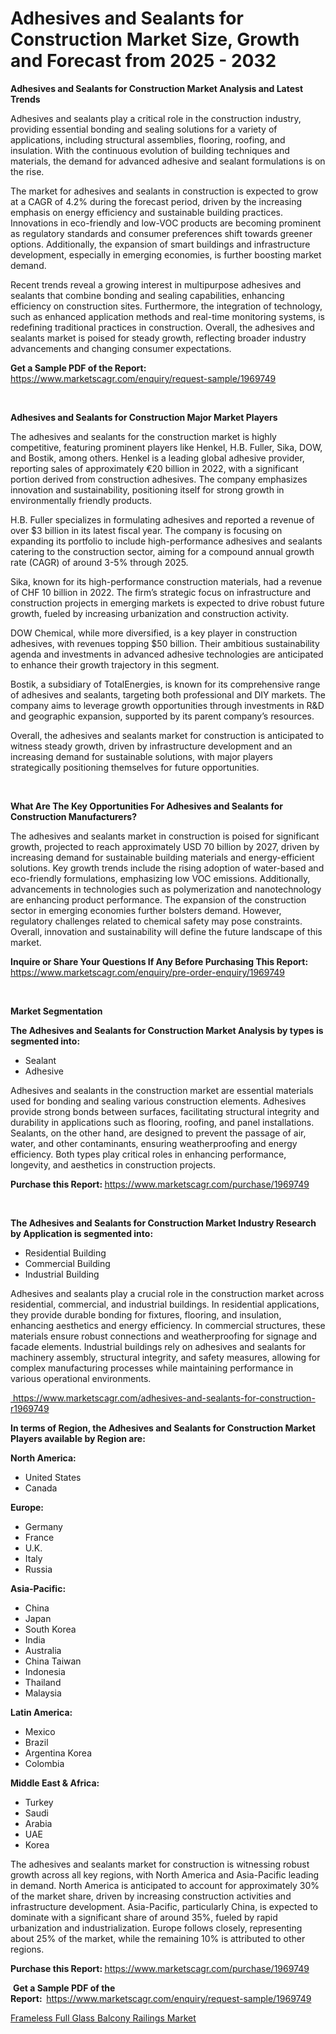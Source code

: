 <p><h1>Adhesives and Sealants for Construction Market Size, Growth and Forecast from 2025 - 2032</h1></p><p><strong>Adhesives and Sealants for Construction Market Analysis and Latest Trends</strong></p>
<p><p>Adhesives and sealants play a critical role in the construction industry, providing essential bonding and sealing solutions for a variety of applications, including structural assemblies, flooring, roofing, and insulation. With the continuous evolution of building techniques and materials, the demand for advanced adhesive and sealant formulations is on the rise. </p><p>The market for adhesives and sealants in construction is expected to grow at a CAGR of 4.2% during the forecast period, driven by the increasing emphasis on energy efficiency and sustainable building practices. Innovations in eco-friendly and low-VOC products are becoming prominent as regulatory standards and consumer preferences shift towards greener options. Additionally, the expansion of smart buildings and infrastructure development, especially in emerging economies, is further boosting market demand. </p><p>Recent trends reveal a growing interest in multipurpose adhesives and sealants that combine bonding and sealing capabilities, enhancing efficiency on construction sites. Furthermore, the integration of technology, such as enhanced application methods and real-time monitoring systems, is redefining traditional practices in construction. Overall, the adhesives and sealants market is poised for steady growth, reflecting broader industry advancements and changing consumer expectations.</p></p>
<p><strong>Get a Sample PDF of the Report:&nbsp;</strong> <a href="https://www.marketscagr.com/enquiry/request-sample/1969749?utm_campaign=2635&utm_medium=2&utm_source=Github&utm_content=ia&utm_term=03042025&utm_id=adhesives-and-sealants-for-construction">https://www.marketscagr.com/enquiry/request-sample/1969749</a></p>
<p>&nbsp;</p>
<p><strong>Adhesives and Sealants for Construction Major Market Players</strong></p>
<p><p>The adhesives and sealants for the construction market is highly competitive, featuring prominent players like Henkel, H.B. Fuller, Sika, DOW, and Bostik, among others. Henkel is a leading global adhesive provider, reporting sales of approximately €20 billion in 2022, with a significant portion derived from construction adhesives. The company emphasizes innovation and sustainability, positioning itself for strong growth in environmentally friendly products.</p><p>H.B. Fuller specializes in formulating adhesives and reported a revenue of over $3 billion in its latest fiscal year. The company is focusing on expanding its portfolio to include high-performance adhesives and sealants catering to the construction sector, aiming for a compound annual growth rate (CAGR) of around 3-5% through 2025.</p><p>Sika, known for its high-performance construction materials, had a revenue of CHF 10 billion in 2022. The firm’s strategic focus on infrastructure and construction projects in emerging markets is expected to drive robust future growth, fueled by increasing urbanization and construction activity.</p><p>DOW Chemical, while more diversified, is a key player in construction adhesives, with revenues topping $50 billion. Their ambitious sustainability agenda and investments in advanced adhesive technologies are anticipated to enhance their growth trajectory in this segment.</p><p>Bostik, a subsidiary of TotalEnergies, is known for its comprehensive range of adhesives and sealants, targeting both professional and DIY markets. The company aims to leverage growth opportunities through investments in R&D and geographic expansion, supported by its parent company’s resources.</p><p>Overall, the adhesives and sealants market for construction is anticipated to witness steady growth, driven by infrastructure development and an increasing demand for sustainable solutions, with major players strategically positioning themselves for future opportunities.</p></p>
<p>&nbsp;</p>
<p><strong>What Are The Key Opportunities For Adhesives and Sealants for Construction Manufacturers?</strong></p>
<p><p>The adhesives and sealants market in construction is poised for significant growth, projected to reach approximately USD 70 billion by 2027, driven by increasing demand for sustainable building materials and energy-efficient solutions. Key growth trends include the rising adoption of water-based and eco-friendly formulations, emphasizing low VOC emissions. Additionally, advancements in technologies such as polymerization and nanotechnology are enhancing product performance. The expansion of the construction sector in emerging economies further bolsters demand. However, regulatory challenges related to chemical safety may pose constraints. Overall, innovation and sustainability will define the future landscape of this market.</p></p>
<p><strong>Inquire or Share Your Questions If Any Before Purchasing This Report:</strong> <a href="https://www.marketscagr.com/enquiry/pre-order-enquiry/1969749?utm_campaign=2635&utm_medium=2&utm_source=Github&utm_content=ia&utm_term=03042025&utm_id=adhesives-and-sealants-for-construction">https://www.marketscagr.com/enquiry/pre-order-enquiry/1969749</a></p>
<p>&nbsp;</p>
<p><strong>Market Segmentation</strong></p>
<p><strong>The Adhesives and Sealants for Construction Market Analysis by types is segmented into:</strong></p>
<p><ul><li>Sealant</li><li>Adhesive</li></ul></p>
<p><p>Adhesives and sealants in the construction market are essential materials used for bonding and sealing various construction elements. Adhesives provide strong bonds between surfaces, facilitating structural integrity and durability in applications such as flooring, roofing, and panel installations. Sealants, on the other hand, are designed to prevent the passage of air, water, and other contaminants, ensuring weatherproofing and energy efficiency. Both types play critical roles in enhancing performance, longevity, and aesthetics in construction projects.</p></p>
<p><strong>Purchase this Report:&nbsp;</strong><a href="https://www.marketscagr.com/purchase/1969749?utm_campaign=2635&utm_medium=2&utm_source=Github&utm_content=ia&utm_term=03042025&utm_id=adhesives-and-sealants-for-construction">https://www.marketscagr.com/purchase/1969749</a></p>
<p>&nbsp;</p>
<p><strong>The Adhesives and Sealants for Construction Market Industry Research by Application is segmented into:</strong></p>
<p><ul><li>Residential Building</li><li>Commercial Building</li><li>Industrial Building</li></ul></p>
<p><p>Adhesives and sealants play a crucial role in the construction market across residential, commercial, and industrial buildings. In residential applications, they provide durable bonding for fixtures, flooring, and insulation, enhancing aesthetics and energy efficiency. In commercial structures, these materials ensure robust connections and weatherproofing for signage and facade elements. Industrial buildings rely on adhesives and sealants for machinery assembly, structural integrity, and safety measures, allowing for complex manufacturing processes while maintaining performance in various operational environments.</p></p>
<p><a href="https://www.marketscagr.com/adhesives-and-sealants-for-construction-r1969749?utm_campaign=2635&utm_medium=2&utm_source=Github&utm_content=ia&utm_term=03042025&utm_id=adhesives-and-sealants-for-construction">&nbsp;https://www.marketscagr.com/adhesives-and-sealants-for-construction-r1969749</a></p>
<p><strong>In terms of Region, the Adhesives and Sealants for Construction Market Players available by Region are:</strong></p>
<p>
    <p> <strong> North America: </strong>
        <ul>
            <li>United States</li>
            <li>Canada</li>
        </ul>
        </p> 
    <p> <strong> Europe: </strong>
        <ul>
            <li>Germany</li>
            <li>France</li>
            <li>U.K.</li>
            <li>Italy</li>
            <li>Russia</li>
        </ul>
        </p> 
    <p> <strong> Asia-Pacific: </strong>
        <ul>
            <li>China</li>
            <li>Japan</li>
            <li>South Korea</li>
            <li>India</li>
            <li>Australia</li>
            <li>China Taiwan</li>
            <li>Indonesia</li>
            <li>Thailand</li>
            <li>Malaysia</li>
        </ul>
        </p> 
    <p> <strong> Latin America: </strong>
        <ul>
            <li>Mexico</li>
            <li>Brazil</li>
            <li>Argentina Korea</li>
            <li>Colombia</li>
        </ul>
        </p> 
    <p> <strong> Middle East & Africa: </strong>
        <ul>
            <li>Turkey</li>
            <li>Saudi</li>
            <li>Arabia</li>
            <li>UAE</li>
            <li>Korea</li>
        </ul>
    </p>
    </p>
<p><p>The adhesives and sealants market for construction is witnessing robust growth across all key regions, with North America and Asia-Pacific leading in demand. North America is anticipated to account for approximately 30% of the market share, driven by increasing construction activities and infrastructure development. Asia-Pacific, particularly China, is expected to dominate with a significant share of around 35%, fueled by rapid urbanization and industrialization. Europe follows closely, representing about 25% of the market, while the remaining 10% is attributed to other regions.</p></p>
<p><strong>Purchase this Report: </strong><a href="https://www.marketscagr.com/purchase/1969749?utm_campaign=2635&utm_medium=2&utm_source=Github&utm_content=ia&utm_term=03042025&utm_id=adhesives-and-sealants-for-construction">https://www.marketscagr.com/purchase/1969749</a></p>
<p>&nbsp;<strong>Get a Sample PDF of the Report:&nbsp;&nbsp;</strong><a href="https://www.marketscagr.com/enquiry/request-sample/1969749?utm_campaign=2635&utm_medium=2&utm_source=Github&utm_content=ia&utm_term=03042025&utm_id=adhesives-and-sealants-for-construction">https://www.marketscagr.com/enquiry/request-sample/1969749</a></p>
<p><strong></strong></p>
<p><p><a href="https://github.com/phephezxnf/Market-Research-Report-List-1/blob/main/frameless-full-glass-balcony-railings-market.md?utm_campaign=2635&utm_medium=2&utm_source=Github&utm_content=ia&utm_term=03042025&utm_id=adhesives-and-sealants-for-construction">Frameless Full Glass Balcony Railings Market</a></p></p>